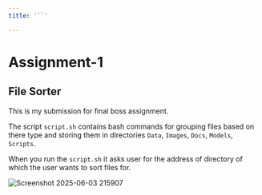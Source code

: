 ```yaml
---
title: '``'

---
```


# Assignment-1 
## File Sorter
This is my submission for final boss assignment.

The script `script.sh` contains bash commands for grouping files based on there type and storing them in directories `Data`, `Images`, `Docs`, `Models`, `Scripts`.

When you run the `script.sh` it asks user for the address of directory of which the user wants to sort files for.

![Screenshot 2025-06-03 215907](https://hackmd.io/_uploads/Bk5EFs2Mgx.png)

